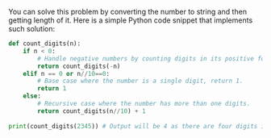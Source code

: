 You can solve this problem by converting the number to string and then getting length of it. Here is a simple Python code snippet that implements such solution: 

```python
def count_digits(n):
    if n < 0:
        # Handle negative numbers by counting digits in its positive form
        return count_digits(-n)
    elif n == 0 or n//10==0: 
        # Base case where the number is a single digit, return 1.
        return 1
    else: 
        # Recursive case where the number has more than one digits.
        return count_digits(n//10) + 1
  
print(count_digits(2345)) # Output will be 4 as there are four digits in this number.
```